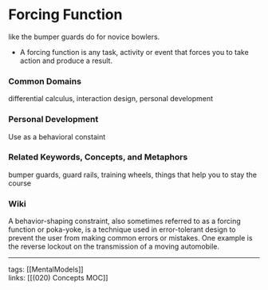 # Forcing Function
like the bumper guards do for novice bowlers.
- A forcing function is any task, activity or event that forces you to take action and produce a result. 

### Common Domains
differential calculus, interaction design, personal development

### Personal Development
Use as a behavioral constaint

### Related Keywords, Concepts, and Metaphors
bumper guards, guard rails, training wheels, things that help you to stay the course

### Wiki
A behavior-shaping constraint, also sometimes referred to as a forcing function or poka-yoke, is a technique used in error-tolerant design to prevent the user from making common errors or mistakes. One example is the reverse lockout on the transmission of a moving automobile. 

---
tags: [[MentalModels]]   
links: [[(020) Concepts MOC]]
